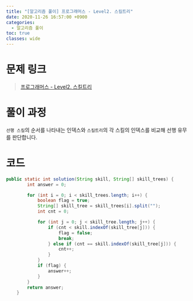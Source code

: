 ```yaml
---
title: "[알고리즘 풀이] 프로그래머스 - Level2. 스킬트리"
date: 2020-11-26 16:57:00 +0900
categories:
  - 알고리즘 풀이
toc: true
classes: wide
---
```


# 문제 링크

> [프로그래머스 - Level2. 스킬트리](https://programmers.co.kr/learn/courses/30/lessons/49993)

# 풀이 과정

`선행 스킬`의 순서를 나타내는 인덱스와 `스킬트리`의 각 스킬의 인덱스를 비교해 선행 유무를 판단합니다.

# 코드

```java
public static int solution(String skill, String[] skill_trees) {
		int answer = 0;

		for (int i = 0; i < skill_trees.length; i++) {
			boolean flag = true;
			String[] skill_tree = skill_trees[i].split("");
			int cnt = 0;

			for (int j = 0; j < skill_tree.length; j++) {
				if (cnt < skill.indexOf(skill_tree[j])) {
					flag = false;
					break;
				} else if (cnt == skill.indexOf(skill_tree[j])) {
					cnt++;
				}
			}
			if (flag) {
				answer++;
			}
		}
		return answer;
	}
```
